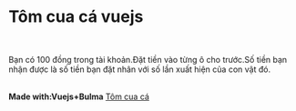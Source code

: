 <h1>Tôm cua cá vuejs</h1>
<br>
<p>Bạn có 100 đồng trong tài khoản.Đặt tiền vào từng ô cho trước.Số tiền bạn nhận được là số tiền bạn đặt nhân với số lần xuất hiện của con vật đó.</p>
<br>
<b>Made with:Vuejs+Bulma</b>
<a href="https://minhhieuuet.github.io/baucua/">Tôm cua cá</a>